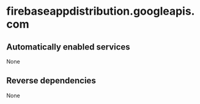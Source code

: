 # firebaseappdistribution.googleapis.com

## Automatically enabled services

None

## Reverse dependencies

None
